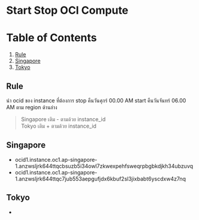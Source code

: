 # Start Stop OCI Compute

# Table of Contents

1. [Rule](#Rule)
2. [Singapore](#Singapore)
3. [Tokyo](#Tokyo)
## Rule

นำ ocid ของ instance ที่ต้องการ stop คืนวันศุกร์ 00.00 AM start คืนวันจันทร์ 06.00 AM ตาม region ด้านล่าง
> Singapore เติม - ตามด้วย instance_id\
> Tokyo เติม + ตามด้วย instance_id

## Singapore

- ocid1.instance.oc1.ap-singapore-1.anzwsljrk644ttqcbsuzb5i34owl7zkwexpehfsweqrpbgbkdjkh34ubzuvq
- ocid1.instance.oc1.ap-singapore-1.anzwsljrk644ttqc7jub553aepgufjdx6kbuf2sl3jixbabt6yscdxw4z7nq

## Tokyo

+ 
